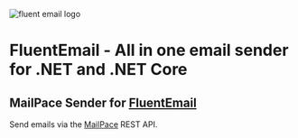 ![fluent email logo](https://raw.githubusercontent.com/lukencode/FluentEmail/master/assets/fluentemail_logo_64x64.png "FluentEmail")

# FluentEmail - All in one email sender for .NET and .NET Core

## MailPace Sender for [FluentEmail](https://github.com/jcamp-code/FluentEmail)

Send emails via the [MailPace](https://www.mailpace.com/) REST API.
